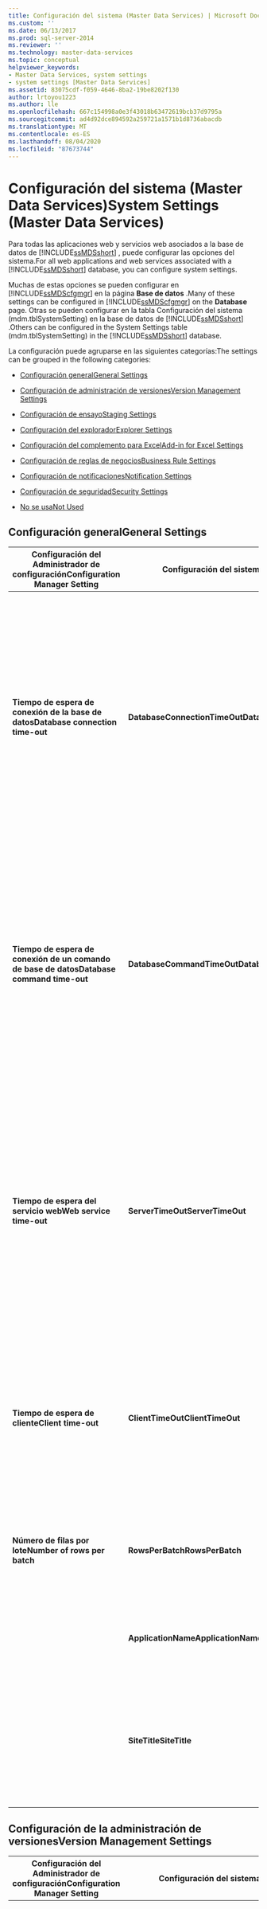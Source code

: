 ```yaml
---
title: Configuración del sistema (Master Data Services) | Microsoft Docs
ms.custom: ''
ms.date: 06/13/2017
ms.prod: sql-server-2014
ms.reviewer: ''
ms.technology: master-data-services
ms.topic: conceptual
helpviewer_keywords:
- Master Data Services, system settings
- system settings [Master Data Services]
ms.assetid: 83075cdf-f059-4646-8ba2-19be8202f130
author: lrtoyou1223
ms.author: lle
ms.openlocfilehash: 667c154998a0e3f43018b63472619bcb37d9795a
ms.sourcegitcommit: ad4d92dce894592a259721a1571b1d8736abacdb
ms.translationtype: MT
ms.contentlocale: es-ES
ms.lasthandoff: 08/04/2020
ms.locfileid: "87673744"
---
```

# <a name="system-settings-master-data-services"></a><span data-ttu-id="dcd9e-102">Configuración del sistema (Master Data Services)</span><span class="sxs-lookup"><span data-stu-id="dcd9e-102">System Settings (Master Data Services)</span></span>
  <span data-ttu-id="dcd9e-103">Para todas las aplicaciones web y servicios web asociados a la base de datos de [!INCLUDE[ssMDSshort](../includes/ssmdsshort-md.md)] , puede configurar las opciones del sistema.</span><span class="sxs-lookup"><span data-stu-id="dcd9e-103">For all web applications and web services associated with a [!INCLUDE[ssMDSshort](../includes/ssmdsshort-md.md)] database, you can configure system settings.</span></span>  
  
 <span data-ttu-id="dcd9e-104">Muchas de estas opciones se pueden configurar en [!INCLUDE[ssMDScfgmgr](../includes/ssmdscfgmgr-md.md)] en la página **Base de datos** .</span><span class="sxs-lookup"><span data-stu-id="dcd9e-104">Many of these settings can be configured in [!INCLUDE[ssMDScfgmgr](../includes/ssmdscfgmgr-md.md)] on the **Database** page.</span></span> <span data-ttu-id="dcd9e-105">Otras se pueden configurar en la tabla Configuración del sistema (mdm.tblSystemSetting) en la base de datos de [!INCLUDE[ssMDSshort](../includes/ssmdsshort-md.md)] .</span><span class="sxs-lookup"><span data-stu-id="dcd9e-105">Others can be configured in the System Settings table (mdm.tblSystemSetting) in the [!INCLUDE[ssMDSshort](../includes/ssmdsshort-md.md)] database.</span></span>  
  
 <span data-ttu-id="dcd9e-106">La configuración puede agruparse en las siguientes categorías:</span><span class="sxs-lookup"><span data-stu-id="dcd9e-106">The settings can be grouped in the following categories:</span></span>  
  
-   [<span data-ttu-id="dcd9e-107">Configuración general</span><span class="sxs-lookup"><span data-stu-id="dcd9e-107">General Settings</span></span>](#General)  
  
-   [<span data-ttu-id="dcd9e-108">Configuración de administración de versiones</span><span class="sxs-lookup"><span data-stu-id="dcd9e-108">Version Management Settings</span></span>](#Versions)  
  
-   [<span data-ttu-id="dcd9e-109">Configuración de ensayo</span><span class="sxs-lookup"><span data-stu-id="dcd9e-109">Staging Settings</span></span>](#Staging)  
  
-   [<span data-ttu-id="dcd9e-110">Configuración del explorador</span><span class="sxs-lookup"><span data-stu-id="dcd9e-110">Explorer Settings</span></span>](#Explorer)  
  
-   [<span data-ttu-id="dcd9e-111">Configuración del complemento para Excel</span><span class="sxs-lookup"><span data-stu-id="dcd9e-111">Add-in for Excel Settings</span></span>](#xls)  
  
-   [<span data-ttu-id="dcd9e-112">Configuración de reglas de negocios</span><span class="sxs-lookup"><span data-stu-id="dcd9e-112">Business Rule Settings</span></span>](#BusinessRules)  
  
-   [<span data-ttu-id="dcd9e-113">Configuración de notificaciones</span><span class="sxs-lookup"><span data-stu-id="dcd9e-113">Notification Settings</span></span>](#Notifications)  
  
-   [<span data-ttu-id="dcd9e-114">Configuración de seguridad</span><span class="sxs-lookup"><span data-stu-id="dcd9e-114">Security Settings</span></span>](#Security)  
  
-   [<span data-ttu-id="dcd9e-115">No se usa</span><span class="sxs-lookup"><span data-stu-id="dcd9e-115">Not Used</span></span>](#NotUsed)  
  
##  <a name="general-settings"></a><a name="General"></a><span data-ttu-id="dcd9e-116">Configuración general</span><span class="sxs-lookup"><span data-stu-id="dcd9e-116">General Settings</span></span>  
  
|<span data-ttu-id="dcd9e-117">Configuración del Administrador de configuración</span><span class="sxs-lookup"><span data-stu-id="dcd9e-117">Configuration Manager Setting</span></span>|<span data-ttu-id="dcd9e-118">Configuración del sistema</span><span class="sxs-lookup"><span data-stu-id="dcd9e-118">System Setting</span></span>|<span data-ttu-id="dcd9e-119">Descripción</span><span class="sxs-lookup"><span data-stu-id="dcd9e-119">Description</span></span>|  
|-----------------------------------|--------------------|-----------------|  
|<span data-ttu-id="dcd9e-120">**Tiempo de espera de conexión de la base de datos**</span><span class="sxs-lookup"><span data-stu-id="dcd9e-120">**Database connection time-out**</span></span>|<span data-ttu-id="dcd9e-121">**DatabaseConnectionTimeOut**</span><span class="sxs-lookup"><span data-stu-id="dcd9e-121">**DatabaseConnectionTimeOut**</span></span>|<span data-ttu-id="dcd9e-122">El número de segundos que la base de datos de [!INCLUDE[ssMDSshort](../includes/ssmdsshort-md.md)] espera para que una conexión se complete.</span><span class="sxs-lookup"><span data-stu-id="dcd9e-122">The number of seconds the [!INCLUDE[ssMDSshort](../includes/ssmdsshort-md.md)] database allows for a connection to complete.</span></span> <span data-ttu-id="dcd9e-123">Si la conexión no se completa en este tiempo, la conexión se cancela y se devuelve un error.</span><span class="sxs-lookup"><span data-stu-id="dcd9e-123">If the connection does not complete within this time, the connection is cancelled and an error is returned.</span></span> <span data-ttu-id="dcd9e-124">El valor predeterminado es **60** segundos (1 minuto).</span><span class="sxs-lookup"><span data-stu-id="dcd9e-124">The default value is **60** seconds (1 minute).</span></span>|  
|<span data-ttu-id="dcd9e-125">**Tiempo de espera de conexión de un comando de base de datos**</span><span class="sxs-lookup"><span data-stu-id="dcd9e-125">**Database command time-out**</span></span>|<span data-ttu-id="dcd9e-126">**DatabaseCommandTimeOut**</span><span class="sxs-lookup"><span data-stu-id="dcd9e-126">**DatabaseCommandTimeOut**</span></span>|<span data-ttu-id="dcd9e-127">El número de segundos que la base de datos de [!INCLUDE[ssMDSshort](../includes/ssmdsshort-md.md)] espera para que un comando se complete.</span><span class="sxs-lookup"><span data-stu-id="dcd9e-127">The number of seconds the [!INCLUDE[ssMDSshort](../includes/ssmdsshort-md.md)] database allows for a command to complete.</span></span> <span data-ttu-id="dcd9e-128">Si el comando no se completa dentro de este tiempo, se cancela y se devuelve un error.</span><span class="sxs-lookup"><span data-stu-id="dcd9e-128">If the command does not complete within this time, the command is cancelled and an error is returned.</span></span> <span data-ttu-id="dcd9e-129">El valor predeterminado es **3600** segundos (60 minutos).</span><span class="sxs-lookup"><span data-stu-id="dcd9e-129">The default value is **3600** seconds (60 minutes).</span></span>|  
|<span data-ttu-id="dcd9e-130">**Tiempo de espera del servicio web**</span><span class="sxs-lookup"><span data-stu-id="dcd9e-130">**Web service time-out**</span></span>|<span data-ttu-id="dcd9e-131">**ServerTimeOut**</span><span class="sxs-lookup"><span data-stu-id="dcd9e-131">**ServerTimeOut**</span></span>|<span data-ttu-id="dcd9e-132">El número de segundos que ASP.NET espera a que se complete la solicitud de una página de [!INCLUDE[ssMDSmdm](../includes/ssmdsmdm-md.md)] .</span><span class="sxs-lookup"><span data-stu-id="dcd9e-132">The number of seconds ASP.NET allows for a [!INCLUDE[ssMDSmdm](../includes/ssmdsmdm-md.md)] page request to complete.</span></span> <span data-ttu-id="dcd9e-133">Si la solicitud no se completa dentro de este tiempo, se cancela y se devuelve un error.</span><span class="sxs-lookup"><span data-stu-id="dcd9e-133">If the request does not complete within this time, the request is cancelled and an error is returned.</span></span> <span data-ttu-id="dcd9e-134">El valor predeterminado es **120000** segundos (2000 minutos).</span><span class="sxs-lookup"><span data-stu-id="dcd9e-134">The default value is **120000** seconds (2000 minutes).</span></span>|  
|<span data-ttu-id="dcd9e-135">**Tiempo de espera de cliente**</span><span class="sxs-lookup"><span data-stu-id="dcd9e-135">**Client time-out**</span></span>|<span data-ttu-id="dcd9e-136">**ClientTimeOut**</span><span class="sxs-lookup"><span data-stu-id="dcd9e-136">**ClientTimeOut**</span></span>|<span data-ttu-id="dcd9e-137">El número de segundos de inactividad antes de que [!INCLUDE[ssMDSmdm](../includes/ssmdsmdm-md.md)] vuelva a la página principal.</span><span class="sxs-lookup"><span data-stu-id="dcd9e-137">The number of seconds of inactivity before [!INCLUDE[ssMDSmdm](../includes/ssmdsmdm-md.md)] returns to the home page.</span></span> <span data-ttu-id="dcd9e-138">El valor predeterminado es **300** segundos (5 minutos).</span><span class="sxs-lookup"><span data-stu-id="dcd9e-138">The default value is **300** seconds (5 minutes).</span></span>|  
|<span data-ttu-id="dcd9e-139">**Número de filas por lote**</span><span class="sxs-lookup"><span data-stu-id="dcd9e-139">**Number of rows per batch**</span></span>|<span data-ttu-id="dcd9e-140">**RowsPerBatch**</span><span class="sxs-lookup"><span data-stu-id="dcd9e-140">**RowsPerBatch**</span></span>|<span data-ttu-id="dcd9e-141">El número de registros que se van a recuperar en cada lote del servicio web.</span><span class="sxs-lookup"><span data-stu-id="dcd9e-141">The number of records to retrieve in each batch by the web service.</span></span> <span data-ttu-id="dcd9e-142">El valor predeterminado es **50**.</span><span class="sxs-lookup"><span data-stu-id="dcd9e-142">The default value is **50**.</span></span>|  
||<span data-ttu-id="dcd9e-143">**ApplicationName**</span><span class="sxs-lookup"><span data-stu-id="dcd9e-143">**ApplicationName**</span></span>|<span data-ttu-id="dcd9e-144">El texto que se muestra en los registros de eventos.</span><span class="sxs-lookup"><span data-stu-id="dcd9e-144">The text that is displayed in event logs.</span></span> <span data-ttu-id="dcd9e-145">El valor predeterminado es **MDM**.</span><span class="sxs-lookup"><span data-stu-id="dcd9e-145">The default value is **MDM**.</span></span>|  
||<span data-ttu-id="dcd9e-146">**SiteTitle**</span><span class="sxs-lookup"><span data-stu-id="dcd9e-146">**SiteTitle**</span></span>|<span data-ttu-id="dcd9e-147">El texto que se muestra en la barra de título del explorador web de [!INCLUDE[ssMDSmdm](../includes/ssmdsmdm-md.md)] .</span><span class="sxs-lookup"><span data-stu-id="dcd9e-147">The text that is displayed in the [!INCLUDE[ssMDSmdm](../includes/ssmdsmdm-md.md)] web browser's title bar.</span></span> <span data-ttu-id="dcd9e-148">El valor predeterminado es **Administrador de datos maestros**.</span><span class="sxs-lookup"><span data-stu-id="dcd9e-148">The default value is **Master Data Manager**.</span></span>|  
  
##  <a name="version-management-settings"></a><a name="Versions"></a> <span data-ttu-id="dcd9e-149">Configuración de la administración de versiones</span><span class="sxs-lookup"><span data-stu-id="dcd9e-149">Version Management Settings</span></span>  
  
|<span data-ttu-id="dcd9e-150">Configuración del Administrador de configuración</span><span class="sxs-lookup"><span data-stu-id="dcd9e-150">Configuration Manager Setting</span></span>|<span data-ttu-id="dcd9e-151">Configuración del sistema</span><span class="sxs-lookup"><span data-stu-id="dcd9e-151">System Setting</span></span>|<span data-ttu-id="dcd9e-152">Descripción</span><span class="sxs-lookup"><span data-stu-id="dcd9e-152">Description</span></span>|  
|-----------------------------------|--------------------|-----------------|  
|<span data-ttu-id="dcd9e-153">**Copiar solo las versiones confirmadas**</span><span class="sxs-lookup"><span data-stu-id="dcd9e-153">**Copy only committed versions**</span></span>|<span data-ttu-id="dcd9e-154">**CopyOnlyCommittedVersion**</span><span class="sxs-lookup"><span data-stu-id="dcd9e-154">**CopyOnlyCommittedVersion**</span></span>|<span data-ttu-id="dcd9e-155">En [!INCLUDE[ssMDSmdm](../includes/ssmdsmdm-md.md)], determina si los usuarios pueden copiar versiones de modelos con el estado **Confirmado**o las versiones con cualquier tipo de estado.</span><span class="sxs-lookup"><span data-stu-id="dcd9e-155">In [!INCLUDE[ssMDSmdm](../includes/ssmdsmdm-md.md)], determines whether users can copy model versions with a status of **Committed**, or versions with any status.</span></span> <span data-ttu-id="dcd9e-156">El valor predeterminado es **Sí** o **1**, que indica que los usuarios solo pueden copiar las versiones **Confirmadas** .</span><span class="sxs-lookup"><span data-stu-id="dcd9e-156">The default value is **Yes** or **1**, which indicates that users can copy **Committed** versions only.</span></span> <span data-ttu-id="dcd9e-157">Cambie a **No** o **2** , para permitir que los usuarios copien todas las versiones.</span><span class="sxs-lookup"><span data-stu-id="dcd9e-157">Change to **No** or **2** to allow users to copy all versions.</span></span>|  
  
 <span data-ttu-id="dcd9e-158">Para más información, vea [Versiones &#40;Master Data Services&#41;](versions-master-data-services.md).</span><span class="sxs-lookup"><span data-stu-id="dcd9e-158">For more information, see [Versions &#40;Master Data Services&#41;](versions-master-data-services.md).</span></span>  
  
##  <a name="staging-settings"></a><a name="Staging"></a> <span data-ttu-id="dcd9e-159">Configuración del almacenamiento provisional</span><span class="sxs-lookup"><span data-stu-id="dcd9e-159">Staging Settings</span></span>  
  
|<span data-ttu-id="dcd9e-160">Configuración del Administrador de configuración</span><span class="sxs-lookup"><span data-stu-id="dcd9e-160">Configuration Manager Setting</span></span>|<span data-ttu-id="dcd9e-161">Configuración del sistema</span><span class="sxs-lookup"><span data-stu-id="dcd9e-161">System Setting</span></span>|<span data-ttu-id="dcd9e-162">Descripción</span><span class="sxs-lookup"><span data-stu-id="dcd9e-162">Description</span></span>|  
|-----------------------------------|--------------------|-----------------|  
|<span data-ttu-id="dcd9e-163">**Registrar todas las transacciones de almacenamiento provisional**</span><span class="sxs-lookup"><span data-stu-id="dcd9e-163">**Log all staging transactions**</span></span>|<span data-ttu-id="dcd9e-164">**StagingTransactionLogging**</span><span class="sxs-lookup"><span data-stu-id="dcd9e-164">**StagingTransactionLogging**</span></span>|<span data-ttu-id="dcd9e-165">Solo se aplica a SQL Server 2008 R2.</span><span class="sxs-lookup"><span data-stu-id="dcd9e-165">Applies to SQL Server 2008 R2 only.</span></span> <span data-ttu-id="dcd9e-166">Determina si se van a registrar o no todas las transacciones cuando se cargan los registros de almacenamiento provisional en la base de datos de [!INCLUDE[ssMDSshort](../includes/ssmdsshort-md.md)] .</span><span class="sxs-lookup"><span data-stu-id="dcd9e-166">Determines whether or not transactions are logged when staging records are loaded into the [!INCLUDE[ssMDSshort](../includes/ssmdsshort-md.md)] database.</span></span> <span data-ttu-id="dcd9e-167">El valor predeterminado es **Off** o **2**.</span><span class="sxs-lookup"><span data-stu-id="dcd9e-167">The default value is **Off** or **2**.</span></span> <span data-ttu-id="dcd9e-168">Cambie a **On** o **1** para activar el registro.</span><span class="sxs-lookup"><span data-stu-id="dcd9e-168">Change to **On** or **1** to turn on logging.</span></span>|  
|<span data-ttu-id="dcd9e-169">**Intervalo del lote de almacenamiento provisional**</span><span class="sxs-lookup"><span data-stu-id="dcd9e-169">**Staging batch interval**</span></span>|<span data-ttu-id="dcd9e-170">**StagingBatchInterval**</span><span class="sxs-lookup"><span data-stu-id="dcd9e-170">**StagingBatchInterval**</span></span>|<span data-ttu-id="dcd9e-171">En el área funcional de [!INCLUDE[ssMDSmdm](../includes/ssmdsmdm-md.md)] **de** , número de segundos después de seleccionar **Iniciar lotes** en que se procesa un lote.</span><span class="sxs-lookup"><span data-stu-id="dcd9e-171">In the [!INCLUDE[ssMDSmdm](../includes/ssmdsmdm-md.md)] **Integration Management** functional area, the number of seconds after you select **Start Batches** that your batch is processed.</span></span> <span data-ttu-id="dcd9e-172">El valor predeterminado es **60** segundos (1 minuto).</span><span class="sxs-lookup"><span data-stu-id="dcd9e-172">The default value is **60** seconds (1 minute).</span></span>|  
  
 <span data-ttu-id="dcd9e-173">Para más información, vea [Importación de datos &#40;Master Data Services&#41;](overview-importing-data-from-tables-master-data-services.md).</span><span class="sxs-lookup"><span data-stu-id="dcd9e-173">For more information, see [Data Import &#40;Master Data Services&#41;](overview-importing-data-from-tables-master-data-services.md).</span></span>  
  
##  <a name="explorer-settings"></a><a name="Explorer"></a> <span data-ttu-id="dcd9e-174">Configuración del Explorador</span><span class="sxs-lookup"><span data-stu-id="dcd9e-174">Explorer Settings</span></span>  
  
|<span data-ttu-id="dcd9e-175">Configuración del Administrador de configuración</span><span class="sxs-lookup"><span data-stu-id="dcd9e-175">Configuration Manager Setting</span></span>|<span data-ttu-id="dcd9e-176">Configuración del sistema</span><span class="sxs-lookup"><span data-stu-id="dcd9e-176">System Setting</span></span>|<span data-ttu-id="dcd9e-177">Descripción</span><span class="sxs-lookup"><span data-stu-id="dcd9e-177">Description</span></span>|  
|-----------------------------------|--------------------|-----------------|  
|<span data-ttu-id="dcd9e-178">**Número predeterminado de miembros en la jerarquía**</span><span class="sxs-lookup"><span data-stu-id="dcd9e-178">**Number of members in the hierarchy by default**</span></span>|<span data-ttu-id="dcd9e-179">**HierarchyChildNodeLimit**</span><span class="sxs-lookup"><span data-stu-id="dcd9e-179">**HierarchyChildNodeLimit**</span></span>|<span data-ttu-id="dcd9e-180">En el área funcional del  **Explorador** de [!INCLUDE[ssMDSmdm](../includes/ssmdsmdm-md.md)], el número máximo de miembros que se muestran en cada nodo de la jerarquía antes de que se muestre **...más...**.</span><span class="sxs-lookup"><span data-stu-id="dcd9e-180">In the [!INCLUDE[ssMDSmdm](../includes/ssmdsmdm-md.md)] **Explorer** functional area, the maximum number of members that are displayed in each hierarchy node before **...more...** is displayed.</span></span> <span data-ttu-id="dcd9e-181">Puede hacer clic en **...más...** para mostrar el grupo siguiente de miembros.</span><span class="sxs-lookup"><span data-stu-id="dcd9e-181">You can click **...more...** to show the next group of members.</span></span> <span data-ttu-id="dcd9e-182">El valor predeterminado es **50**.</span><span class="sxs-lookup"><span data-stu-id="dcd9e-182">The default value is **50**.</span></span>|  
|<span data-ttu-id="dcd9e-183">**Mostrar nombres en jerarquía de manera predeterminada**</span><span class="sxs-lookup"><span data-stu-id="dcd9e-183">**Show names in hierarchy by default**</span></span>|<span data-ttu-id="dcd9e-184">**ShowNamesInHierarchy**</span><span class="sxs-lookup"><span data-stu-id="dcd9e-184">**ShowNamesInHierarchy**</span></span>|<span data-ttu-id="dcd9e-185">En el área funcional del [!INCLUDE[ssMDSmdm](../includes/ssmdsmdm-md.md)] **de** , determina la configuración predeterminada que se selecciona al ver jerarquías.</span><span class="sxs-lookup"><span data-stu-id="dcd9e-185">In the [!INCLUDE[ssMDSmdm](../includes/ssmdsmdm-md.md)] **Explorer** functional area, determines the default setting that is selected when you view hierarchies.</span></span><br /><br /> <span data-ttu-id="dcd9e-186">El valor predeterminado es **Sí** o **1**, que indica que se muestran el nombre y el código de cada miembro.</span><span class="sxs-lookup"><span data-stu-id="dcd9e-186">The default value is **Yes** or **1**, which indicates that the name and code of each member are displayed.</span></span> <span data-ttu-id="dcd9e-187">Cambie a **No** o **2** para mostrar solo el código.</span><span class="sxs-lookup"><span data-stu-id="dcd9e-187">Change to **No** or **2** to display the code only.</span></span>|  
|<span data-ttu-id="dcd9e-188">**Número de atributos basados en dominio de la lista**</span><span class="sxs-lookup"><span data-stu-id="dcd9e-188">**Number of domain-based attributes in list**</span></span>|<span data-ttu-id="dcd9e-189">**DBAListRowLimit**</span><span class="sxs-lookup"><span data-stu-id="dcd9e-189">**DBAListRowLimit**</span></span>|<span data-ttu-id="dcd9e-190">En el área funcional del [!INCLUDE[ssMDSmdm](../includes/ssmdsmdm-md.md)] **Internet**, el número de atributos que se muestran en una lista al hacer doble clic en un valor de atributo basado en dominio de la cuadrícula.</span><span class="sxs-lookup"><span data-stu-id="dcd9e-190">In the [!INCLUDE[ssMDSmdm](../includes/ssmdsmdm-md.md)] **Explorer** functional area, the number of attributes that are displayed in a list when you double-click a domain-based attribute value in the grid.</span></span> <span data-ttu-id="dcd9e-191">El valor predeterminado es **50**.</span><span class="sxs-lookup"><span data-stu-id="dcd9e-191">The default value is **50**.</span></span> <span data-ttu-id="dcd9e-192">Si hay más de 50 miembros, en su lugar se muestra un cuadro de diálogo en el que se puede buscar.</span><span class="sxs-lookup"><span data-stu-id="dcd9e-192">If more than 50 members exist, a searchable dialog is displayed instead.</span></span>|  
||<span data-ttu-id="dcd9e-193">**GridFilterDefaultFuzzySimilarityLevel**</span><span class="sxs-lookup"><span data-stu-id="dcd9e-193">**GridFilterDefaultFuzzySimilarityLevel**</span></span>|<span data-ttu-id="dcd9e-194">En el área funcional del [!INCLUDE[ssMDSmdm](../includes/ssmdsmdm-md.md)] **de** , nivel de similitud que se usa cuando se utiliza el criterio de filtro **Coincide** .</span><span class="sxs-lookup"><span data-stu-id="dcd9e-194">In the [!INCLUDE[ssMDSmdm](../includes/ssmdsmdm-md.md)] **Explorer** functional area, the level of similarity used when using the **Matches** filter criteria.</span></span> <span data-ttu-id="dcd9e-195">El valor predeterminado es **0.3**.</span><span class="sxs-lookup"><span data-stu-id="dcd9e-195">The default value is **0.3**.</span></span> <span data-ttu-id="dcd9e-196">Establezca el valor más próximo a **1** para devolver una coincidencia que se aproxime más al criterio de búsqueda.</span><span class="sxs-lookup"><span data-stu-id="dcd9e-196">Set the value closer to **1** to return a match that is closer to the search criteria.</span></span> <span data-ttu-id="dcd9e-197">Establezca el valor en **1** para obtener una coincidencia exacta.</span><span class="sxs-lookup"><span data-stu-id="dcd9e-197">Set to **1** for an exact match.</span></span>|  
  
##  <a name="add-in-for-excel-settings"></a><a name="xls"></a><span data-ttu-id="dcd9e-198">Configuración del complemento para Excel</span><span class="sxs-lookup"><span data-stu-id="dcd9e-198">Add-in for Excel Settings</span></span>  
  
|<span data-ttu-id="dcd9e-199">Configuración del Administrador de configuración</span><span class="sxs-lookup"><span data-stu-id="dcd9e-199">Configuration Manager Setting</span></span>|<span data-ttu-id="dcd9e-200">Configuración del sistema</span><span class="sxs-lookup"><span data-stu-id="dcd9e-200">System Setting</span></span>|<span data-ttu-id="dcd9e-201">Descripción</span><span class="sxs-lookup"><span data-stu-id="dcd9e-201">Description</span></span>|  
|-----------------------------------|--------------------|-----------------|  
|<span data-ttu-id="dcd9e-202">Mostrar el complemento del texto de Excel en la página principal del sitio web</span><span class="sxs-lookup"><span data-stu-id="dcd9e-202">Show Add-in for Excel text on website home page</span></span>|<span data-ttu-id="dcd9e-203">ShowAddInText</span><span class="sxs-lookup"><span data-stu-id="dcd9e-203">ShowAddInText</span></span>|<span data-ttu-id="dcd9e-204">En la página principal de [!INCLUDE[ssMDSmdm](../includes/ssmdsmdm-md.md)] , muestra un vínculo para que los usuarios puedan descargar [!INCLUDE[ssMDSXLS](../includes/ssmdsxls-md.md)].</span><span class="sxs-lookup"><span data-stu-id="dcd9e-204">On the [!INCLUDE[ssMDSmdm](../includes/ssmdsmdm-md.md)] home page, show a link for users to download the [!INCLUDE[ssMDSXLS](../includes/ssmdsxls-md.md)].</span></span>|  
|<span data-ttu-id="dcd9e-205">Ruta de instalación del complemento de Excel en la página principal del sitio web</span><span class="sxs-lookup"><span data-stu-id="dcd9e-205">Add-in for Excel install path on website home page</span></span>|<span data-ttu-id="dcd9e-206">AddInURL</span><span class="sxs-lookup"><span data-stu-id="dcd9e-206">AddInURL</span></span>|<span data-ttu-id="dcd9e-207">En la página principal de [!INCLUDE[ssMDSmdm](../includes/ssmdsmdm-md.md)] , si se muestra el vínculo a [!INCLUDE[ssMDSXLS](../includes/ssmdsxls-md.md)] , la ubicación a la que se dirigen los usuarios al hacer clic en el vínculo.</span><span class="sxs-lookup"><span data-stu-id="dcd9e-207">On the [!INCLUDE[ssMDSmdm](../includes/ssmdsmdm-md.md)] home page, if the link to the [!INCLUDE[ssMDSXLS](../includes/ssmdsxls-md.md)] is displayed, the location users go to when they click the link.</span></span>|  
  
##  <a name="business-rule-settings"></a><a name="BusinessRules"></a> <span data-ttu-id="dcd9e-208">Configuración de las reglas de negocios</span><span class="sxs-lookup"><span data-stu-id="dcd9e-208">Business Rule Settings</span></span>  
  
|<span data-ttu-id="dcd9e-209">Configuración del Administrador de configuración</span><span class="sxs-lookup"><span data-stu-id="dcd9e-209">Configuration Manager Setting</span></span>|<span data-ttu-id="dcd9e-210">Configuración del sistema</span><span class="sxs-lookup"><span data-stu-id="dcd9e-210">System Setting</span></span>|<span data-ttu-id="dcd9e-211">Descripción</span><span class="sxs-lookup"><span data-stu-id="dcd9e-211">Description</span></span>|  
|-----------------------------------|--------------------|-----------------|  
|<span data-ttu-id="dcd9e-212">**Incrementar nuevas reglas de negocios en**</span><span class="sxs-lookup"><span data-stu-id="dcd9e-212">**Number to increment new business rules by**</span></span>|<span data-ttu-id="dcd9e-213">**BusinessRuleDefaultPriorityIncrement**</span><span class="sxs-lookup"><span data-stu-id="dcd9e-213">**BusinessRuleDefaultPriorityIncrement**</span></span>|<span data-ttu-id="dcd9e-214">En el área funcional de [!INCLUDE[ssMDSmdm](../includes/ssmdsmdm-md.md)] **de** , número en que se incrementa la prioridad de cada nueva regla de negocio.</span><span class="sxs-lookup"><span data-stu-id="dcd9e-214">In the [!INCLUDE[ssMDSmdm](../includes/ssmdsmdm-md.md)] **System Administration** functional area, the number the priority of each new business rule is incremented by.</span></span> <span data-ttu-id="dcd9e-215">El valor predeterminado es **10**.</span><span class="sxs-lookup"><span data-stu-id="dcd9e-215">The default value is **10**.</span></span>|  
|<span data-ttu-id="dcd9e-216">**Número de miembros a los que aplicar las reglas de negocios**</span><span class="sxs-lookup"><span data-stu-id="dcd9e-216">**Number of members to apply business rules to**</span></span>|<span data-ttu-id="dcd9e-217">**BusinessRuleRealtimeMemberCount**</span><span class="sxs-lookup"><span data-stu-id="dcd9e-217">**BusinessRuleRealtimeMemberCount**</span></span>|<span data-ttu-id="dcd9e-218">En el área funcional [!INCLUDE[ssMDSmdm](../includes/ssmdsmdm-md.md)] **de** , número máximo de miembros en la cuadrícula al que se van a aplicar las reglas de negocios.</span><span class="sxs-lookup"><span data-stu-id="dcd9e-218">In the [!INCLUDE[ssMDSmdm](../includes/ssmdsmdm-md.md)] **Explorer** functional area, the maximum number of members in the grid to apply business rules to.</span></span> <span data-ttu-id="dcd9e-219">En [!INCLUDE[ssMDSXLS](../includes/ssmdsxls-md.md)], número máximo de miembros en la hoja de cálculo activa a los que se van a aplicar reglas de negocios.</span><span class="sxs-lookup"><span data-stu-id="dcd9e-219">In the [!INCLUDE[ssMDSXLS](../includes/ssmdsxls-md.md)], the maximum number of members in the active worksheet to apply business rules to.</span></span> <span data-ttu-id="dcd9e-220">El valor predeterminado es **10000**.</span><span class="sxs-lookup"><span data-stu-id="dcd9e-220">The default value is **10000**.</span></span>|  
  
 <span data-ttu-id="dcd9e-221">Para más información, vea [Reglas de negocios &#40;Master Data Services&#41;](../../2014/master-data-services/business-rules-master-data-services.md).</span><span class="sxs-lookup"><span data-stu-id="dcd9e-221">For more information, see [Business Rules &#40;Master Data Services&#41;](../../2014/master-data-services/business-rules-master-data-services.md).</span></span>  
  
##  <a name="notification-settings"></a><a name="Notifications"></a><span data-ttu-id="dcd9e-222">Configuración de notificaciones</span><span class="sxs-lookup"><span data-stu-id="dcd9e-222">Notification Settings</span></span>  
  
|<span data-ttu-id="dcd9e-223">Configuración del Administrador de configuración</span><span class="sxs-lookup"><span data-stu-id="dcd9e-223">Configuration Manager Setting</span></span>|<span data-ttu-id="dcd9e-224">Configuración del sistema</span><span class="sxs-lookup"><span data-stu-id="dcd9e-224">System Setting</span></span>|<span data-ttu-id="dcd9e-225">Descripción</span><span class="sxs-lookup"><span data-stu-id="dcd9e-225">Description</span></span>|  
|-----------------------------------|--------------------|-----------------|  
|<span data-ttu-id="dcd9e-226">**Dirección URL de Master Data Manager para notificaciones**</span><span class="sxs-lookup"><span data-stu-id="dcd9e-226">**Master Data Manager URL for notifications**</span></span>|<span data-ttu-id="dcd9e-227">**MDMRootURL**</span><span class="sxs-lookup"><span data-stu-id="dcd9e-227">**MDMRootURL**</span></span>|<span data-ttu-id="dcd9e-228">La dirección URL de la aplicación web de [!INCLUDE[ssMDSmdm](../includes/ssmdsmdm-md.md)], que se usa en el vínculo en las notificaciones por correo electrónico; por ejemplo, http://constoso/mds.</span><span class="sxs-lookup"><span data-stu-id="dcd9e-228">The URL for the [!INCLUDE[ssMDSmdm](../includes/ssmdsmdm-md.md)] web application, which is used in the link in email notifications, for example http://constoso/mds.</span></span>|  
|<span data-ttu-id="dcd9e-229">**Intervalo de las notificaciones de correo electrónico**</span><span class="sxs-lookup"><span data-stu-id="dcd9e-229">**Notification email interval**</span></span>|<span data-ttu-id="dcd9e-230">**NotificationInterval**</span><span class="sxs-lookup"><span data-stu-id="dcd9e-230">**NotificationInterval**</span></span>|<span data-ttu-id="dcd9e-231">La frecuencia, en segundos, con la que se envían las notificaciones de correo electrónico.</span><span class="sxs-lookup"><span data-stu-id="dcd9e-231">The frequency, in seconds, that email notifications are sent.</span></span> <span data-ttu-id="dcd9e-232">El valor predeterminado es **120** segundos (2 minutos).</span><span class="sxs-lookup"><span data-stu-id="dcd9e-232">The default value is **120** seconds (2 minutes).</span></span>|  
|<span data-ttu-id="dcd9e-233">**Número de notificaciones en un solo correo electrónico**</span><span class="sxs-lookup"><span data-stu-id="dcd9e-233">**Number of notifications in a single email**</span></span>|<span data-ttu-id="dcd9e-234">**NotificationsPerEmail**</span><span class="sxs-lookup"><span data-stu-id="dcd9e-234">**NotificationsPerEmail**</span></span>|<span data-ttu-id="dcd9e-235">El número máximo de problemas de validación que se enumerarán en un solo correo electrónico de notificación.</span><span class="sxs-lookup"><span data-stu-id="dcd9e-235">The maximum number of validation issues that will be listed in a single notification email.</span></span> <span data-ttu-id="dcd9e-236">Los problemas adicionales, si los hay, no se incluyen en el correo electrónico, pero están disponibles en [!INCLUDE[ssMDSmdm](../includes/ssmdsmdm-md.md)].</span><span class="sxs-lookup"><span data-stu-id="dcd9e-236">Additional issues, if they exist, are not included in the email, but are available in [!INCLUDE[ssMDSmdm](../includes/ssmdsmdm-md.md)].</span></span>|  
|<span data-ttu-id="dcd9e-237">**Formato de correo electrónico predeterminado**</span><span class="sxs-lookup"><span data-stu-id="dcd9e-237">**Default email format**</span></span>|<span data-ttu-id="dcd9e-238">**EmailFormat**</span><span class="sxs-lookup"><span data-stu-id="dcd9e-238">**EmailFormat**</span></span>|<span data-ttu-id="dcd9e-239">El formato de todas las notificaciones de correo electrónico.</span><span class="sxs-lookup"><span data-stu-id="dcd9e-239">The format for all email notifications.</span></span> <span data-ttu-id="dcd9e-240">El valor predeterminado es **HTML** o **1**.</span><span class="sxs-lookup"><span data-stu-id="dcd9e-240">The default value is **HTML** or **1**.</span></span> <span data-ttu-id="dcd9e-241">La configuración de la base de datos **2** indica **Texto**.</span><span class="sxs-lookup"><span data-stu-id="dcd9e-241">The database setting of **2** indicates **Text**.</span></span><br /><br /> <span data-ttu-id="dcd9e-242">Puede invalidar esta opción para un usuario individual en [!INCLUDE[ssMDSmdm](../includes/ssmdsmdm-md.md)], cambiando y guardando el **Formato de correo electrónico** en la pestaña **General** del usuario.</span><span class="sxs-lookup"><span data-stu-id="dcd9e-242">Note: You can override this for an individual user in [!INCLUDE[ssMDSmdm](../includes/ssmdsmdm-md.md)], by changing and saving the **Email format** on the user's **General** tab.</span></span>|  
|<span data-ttu-id="dcd9e-243">**Expresión regular para la dirección de correo electrónico**</span><span class="sxs-lookup"><span data-stu-id="dcd9e-243">**Regular expression for email address**</span></span>|<span data-ttu-id="dcd9e-244">**EmailRegExPattern**</span><span class="sxs-lookup"><span data-stu-id="dcd9e-244">**EmailRegExPattern**</span></span>|<span data-ttu-id="dcd9e-245">En el [!INCLUDE[ssMDSmdm](../includes/ssmdsmdm-md.md)] área funcional de **permisos de usuario y de grupo** , la expresión regular utilizada para validar la dirección de correo electrónico especificada en la pestaña **General** de un usuario. Para obtener más información acerca de las expresiones regulares, vea [elementos del lenguaje de expresiones regulares](https://go.microsoft.com/fwlink/?LinkId=164401) en MSDN Library.</span><span class="sxs-lookup"><span data-stu-id="dcd9e-245">In the [!INCLUDE[ssMDSmdm](../includes/ssmdsmdm-md.md)] **User and Group Permissions** functional area, the regular expression used to validate the email address entered on a user's **General** tab. For more information about regular expressions, see [Regular Expression Language Elements](https://go.microsoft.com/fwlink/?LinkId=164401) in the MSDN library.</span></span>|  
|<span data-ttu-id="dcd9e-246">**Correo electrónico de base de datos cuenta**</span><span class="sxs-lookup"><span data-stu-id="dcd9e-246">**Database Mail account**</span></span>|<span data-ttu-id="dcd9e-247">**EmailProfilePrincipalAccount**</span><span class="sxs-lookup"><span data-stu-id="dcd9e-247">**EmailProfilePrincipalAccount**</span></span>|<span data-ttu-id="dcd9e-248">Muestra la cuenta de Correo electrónico de base de datos que utilizar al enviar notificaciones de correo electrónico.</span><span class="sxs-lookup"><span data-stu-id="dcd9e-248">Displays the Database Mail account to use when sending email notifications.</span></span> <span data-ttu-id="dcd9e-249">El perfil predeterminado es **mds_email_user**.</span><span class="sxs-lookup"><span data-stu-id="dcd9e-249">The default profile is **mds_email_user**.</span></span>|  
|<span data-ttu-id="dcd9e-250">**Perfil de Correo electrónico de base de datos**</span><span class="sxs-lookup"><span data-stu-id="dcd9e-250">**Database Mail profile**</span></span>|<span data-ttu-id="dcd9e-251">**DatabaseMailProfile**</span><span class="sxs-lookup"><span data-stu-id="dcd9e-251">**DatabaseMailProfile**</span></span>|<span data-ttu-id="dcd9e-252">El perfil de Correo electrónico de base de datos que utilizar al enviar notificaciones de correo electrónico.</span><span class="sxs-lookup"><span data-stu-id="dcd9e-252">The Database Mail profile to use when sending email notifications.</span></span> <span data-ttu-id="dcd9e-253">Está en blanco de forma predeterminada.</span><span class="sxs-lookup"><span data-stu-id="dcd9e-253">The default value is blank.</span></span>|  
||<span data-ttu-id="dcd9e-254">**ValidationIssueHTML**</span><span class="sxs-lookup"><span data-stu-id="dcd9e-254">**ValidationIssueHTML**</span></span>|<span data-ttu-id="dcd9e-255">En formato HTML, texto que los usuarios de correo electrónico obtienen cuando una regla de negocios produce un error en la validación.</span><span class="sxs-lookup"><span data-stu-id="dcd9e-255">In HTML format, the text of the email users get when a business rule fails validation.</span></span>|  
||<span data-ttu-id="dcd9e-256">**ValidationIssueText**</span><span class="sxs-lookup"><span data-stu-id="dcd9e-256">**ValidationIssueText**</span></span>|<span data-ttu-id="dcd9e-257">En formato de texto plano, texto que los usuarios de correo electrónico obtienen cuando una regla de negocios produce un error en la validación.</span><span class="sxs-lookup"><span data-stu-id="dcd9e-257">In plain text format, the text of the email users get when a business rule fails validation.</span></span>|  
||<span data-ttu-id="dcd9e-258">**VersionStatusChangeText**</span><span class="sxs-lookup"><span data-stu-id="dcd9e-258">**VersionStatusChangeText**</span></span>|<span data-ttu-id="dcd9e-259">En formato de texto plano, texto que los usuarios de correo electrónico obtienen cuando el estado de una versión cambia.</span><span class="sxs-lookup"><span data-stu-id="dcd9e-259">In plain text format, the text of the email users get when the status of a version changes.</span></span> <span data-ttu-id="dcd9e-260">Solo los usuarios con permiso **Actualizar** para el modelo completo reciben este correo electrónico.</span><span class="sxs-lookup"><span data-stu-id="dcd9e-260">Only users with **Update** permission to the entire model receive this email.</span></span>|  
||<span data-ttu-id="dcd9e-261">**VersionStatusChangeHTML**</span><span class="sxs-lookup"><span data-stu-id="dcd9e-261">**VersionStatusChangeHTML**</span></span>|<span data-ttu-id="dcd9e-262">En el formato HTML, texto que los usuarios de correo electrónico obtienen cuando el estado de una versión cambia.</span><span class="sxs-lookup"><span data-stu-id="dcd9e-262">In HTML format, the text of the email users get when the status of a version changes.</span></span> <span data-ttu-id="dcd9e-263">Solo los usuarios con permiso **Actualizar** para el modelo completo reciben este correo electrónico.</span><span class="sxs-lookup"><span data-stu-id="dcd9e-263">Only users with **Update** permission to the entire model receive this email.</span></span>|  
  
 <span data-ttu-id="dcd9e-264">Para más información, vea [Notificaciones &#40;Master Data Services&#41;](../../2014/master-data-services/notifications-master-data-services.md).</span><span class="sxs-lookup"><span data-stu-id="dcd9e-264">For more information, see [Notifications &#40;Master Data Services&#41;](../../2014/master-data-services/notifications-master-data-services.md).</span></span>  
  
##  <a name="security-settings"></a><a name="Security"></a><span data-ttu-id="dcd9e-265">Configuración de seguridad</span><span class="sxs-lookup"><span data-stu-id="dcd9e-265">Security Settings</span></span>  
  
|<span data-ttu-id="dcd9e-266">Configuración del Administrador de configuración</span><span class="sxs-lookup"><span data-stu-id="dcd9e-266">Configuration Manager Setting</span></span>|<span data-ttu-id="dcd9e-267">Configuración del sistema</span><span class="sxs-lookup"><span data-stu-id="dcd9e-267">System Setting</span></span>|<span data-ttu-id="dcd9e-268">Descripción</span><span class="sxs-lookup"><span data-stu-id="dcd9e-268">Description</span></span>|  
|-----------------------------------|--------------------|-----------------|  
||<span data-ttu-id="dcd9e-269">**SecurityMemberProcessInterval**</span><span class="sxs-lookup"><span data-stu-id="dcd9e-269">**SecurityMemberProcessInterval**</span></span>|<span data-ttu-id="dcd9e-270">En el área funcional de [!INCLUDE[ssMDSmdm](../includes/ssmdsmdm-md.md)] **de** , frecuencia, en segundos, con que se aplican los permisos de usuario y de grupo establecidos en la pestaña **Miembros de la jerarquía** .</span><span class="sxs-lookup"><span data-stu-id="dcd9e-270">In the [!INCLUDE[ssMDSmdm](../includes/ssmdsmdm-md.md)] **User and Group Permissions** functional area, the frequency, in seconds, that user and group permissions set on the **Hierarchy Members** tab are applied.</span></span> <span data-ttu-id="dcd9e-271">El valor predeterminado es **3600** segundos (60 minutos).</span><span class="sxs-lookup"><span data-stu-id="dcd9e-271">The default value is **3600** seconds (60 minutes).</span></span>|  
  
 <span data-ttu-id="dcd9e-272">Para obtener más información, consulte [Aplicar inmediatamente los permisos de los miembros &#40;Master Data Services&#41;](../../2014/master-data-services/immediately-apply-member-permissions-master-data-services.md).</span><span class="sxs-lookup"><span data-stu-id="dcd9e-272">For more information, see [Immediately Apply Member Permissions &#40;Master Data Services&#41;](../../2014/master-data-services/immediately-apply-member-permissions-master-data-services.md).</span></span>  
  
##  <a name="not-used"></a><a name="NotUsed"></a><span data-ttu-id="dcd9e-273">No se usa</span><span class="sxs-lookup"><span data-stu-id="dcd9e-273">Not Used</span></span>  
 <span data-ttu-id="dcd9e-274">La siguiente configuración de la tabla Configuración del sistema no se usa.</span><span class="sxs-lookup"><span data-stu-id="dcd9e-274">The following settings in the System Settings table are not used.</span></span>  
  
-   <span data-ttu-id="dcd9e-275">**SecurityMode**</span><span class="sxs-lookup"><span data-stu-id="dcd9e-275">**SecurityMode**</span></span>  
  
-   <span data-ttu-id="dcd9e-276">**MDSHubName**</span><span class="sxs-lookup"><span data-stu-id="dcd9e-276">**MDSHubName**</span></span>  
  
-   <span data-ttu-id="dcd9e-277">**ApplicationLogging**</span><span class="sxs-lookup"><span data-stu-id="dcd9e-277">**ApplicationLogging**</span></span>  
  
-   <span data-ttu-id="dcd9e-278">**ReportServer**</span><span class="sxs-lookup"><span data-stu-id="dcd9e-278">**ReportServer**</span></span>  
  
-   <span data-ttu-id="dcd9e-279">**ReportDirectory**</span><span class="sxs-lookup"><span data-stu-id="dcd9e-279">**ReportDirectory**</span></span>  
  
-   <span data-ttu-id="dcd9e-280">**BusinessRuleEngineIterationLimit**</span><span class="sxs-lookup"><span data-stu-id="dcd9e-280">**BusinessRuleEngineIterationLimit**</span></span>  
  
-   <span data-ttu-id="dcd9e-281">**BusinessRuleExtensibility**</span><span class="sxs-lookup"><span data-stu-id="dcd9e-281">**BusinessRuleExtensibility**</span></span>  
  
-   <span data-ttu-id="dcd9e-282">**AttributeExplorerMarkAllActionMemberCount**</span><span class="sxs-lookup"><span data-stu-id="dcd9e-282">**AttributeExplorerMarkAllActionMemberCount**</span></span>  
  
## <a name="see-also"></a><span data-ttu-id="dcd9e-283">Consulte también</span><span class="sxs-lookup"><span data-stu-id="dcd9e-283">See Also</span></span>  
 [<span data-ttu-id="dcd9e-284">Seguridad de objetos de base de datos &#40;Master Data Services&#41;</span><span class="sxs-lookup"><span data-stu-id="dcd9e-284">Database Object Security &#40;Master Data Services&#41;</span></span>](../../2014/master-data-services/database-object-security-master-data-services.md)  
  
  
